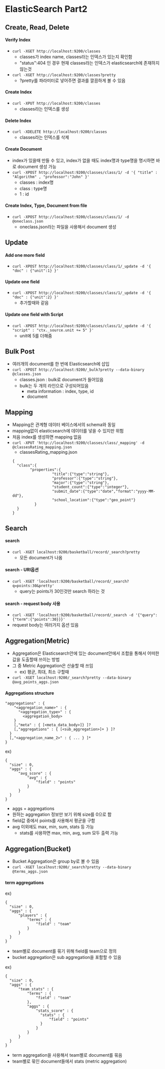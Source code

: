 # ElasticSearch Part2

## Create, Read, Delete
#### Verify Index
* `curl -XGET http://localhost:9200/classes`
  * classes가 index name, classes라는 인덱스가 있는지 확인함
  * "status":404 인 경우 현재 classes라는 인덱스가 elasticsearch에 존재하지 않는것
* `curl -XGET http://localhost:9200/classes?pretty`
  * ?pretty를 파라미터로 넣어주면 결과를 깔끔하게 볼 수 있음
#### Create Index
* `curl -XPUT http://localhost:9200/classes`
  * classes라는 인덱스를 생성
#### Delete Index
* `curl -XDELETE http://localhost:9200/classes`
  * classes라는 인덱스를 삭제
#### Create Document
* index가 있을때 만들 수 있고, index가 없을 때도 index명과 type명을 명시하면 바로 document 생성 가능
* `curl -XPOST http://localhost:9200/classes/class/1/ -d '{ "title" : "Algorithm" , "professor":"John" }'`
  * classes : index명
  * class : type명
  * 1 : id
#### Create Index, Type, Document from file
* `curl -XPOST http://localhost:9200/classes/class/1/ -d @oneclass.json`
  * oneclass.json라는 파일을 사용해서 document 생성
  
## Update
#### Add one more field
* `curl -XPOST http://localhost:9200/classes/class/1/_update -d '{ "doc" : {"unit":1} }'`
#### Update one field
* `curl -XPOST http://localhost:9200/classes/class/1/_update -d '{ "doc" : {"unit":2} }'`
  * 추가할때와 같음
#### Update one field with Script
* `curl -XPOST http://localhost:9200/classes/class/1/_update -d '{ "script" : "ctx._source.unit += 5" }'`
  * unit에 5를 더해줌

## Bulk Post
* 여러개의 document를 한 번에 Elasticsearch에 삽입
* `curl -XPOST http://localhost:9200/_bulk?pretty --data-binary @classes.json`
  * classes.json : bulk로 document가 들어있음
  * bulk는 두 개의 라인으로 구성되어있음
    * meta information : index, type, id
    * document

## Mapping
* Mapping은 관계형 데이터 베이스에서의 schema와 동일
* mapping없이 elasticsearch에 데이터를 넣을 수 있지만 위험
* 처음 index를 생성하면 mapping 없음
* `curl -XPUT 'http://localhost:9200/classes/class/_mapping' -d @classesRating_mapping.json`
  * classesRating_mapping.json
  ```
  {
    "class":{
          "properties":{
                    "title":{"type":"string"},
                    "professor":{"type":"string"},
                    "major":{"type":"string"},
                    "student_count":{"type":"integer"},
                    "submit_date":{"type":"date","format":"yyyy-MM-dd"},
                    "school_location":{"type":"geo_point"}
            }
    }
  }
  ```

## Search
#### search
* `curl -XGET localhost:9200/basketball/record/_search?pretty`
  * 모든 document가 나옴
#### search - URI옵션
* `curl -XGET 'localhost:9200/basketball/record/_search?q=points:30&pretty'`
  * query는 points가 30인것만 search 하라는 것
#### search - request body 사용
* `curl -XGET 'localhost:9200/basketball/record/_search -d '{"query":{"term":{"points":30}}}'`
* request body는 여러가지 옵션 있음

## Aggregation(Metric)
* Aggregation은 Elasticsearch안에 있는 document안에서 조합을 통해서 어떠한 값을 도출할때 쓰이는 방법
* 그 중 Metric Aggregation은 산술할 때 쓰임
  * ex) 평균, 최대, 최소 구할때
* `curl -XGET localhost:9200/_search?pretty --data-binary @avg_points_aggs.json`
#### Aggregations structure
```
"aggregations" : {
    "<aggregation_name>" : {
      "<aggregation_type>" : {
        <aggregation_body>
    }
    [,"meta" : { [<meta_data_body>]} ]?
    [,"aggregations" : { [<sub_aggregation>]+ } ]?
  }
  [,"<aggregation_name_2>" : { ... } ]*
}
```
ex)
```
{
  "size" : 0,
  "aggs" : {
      "avg_score" : {
          "avg" : {
              "field" : "points"
          }
      }
  }
}
```
* aggs = aggregations
* 원하는 aggregation 정보만 보기 위해 size를 0으로 함
* field값 중에서 points를 사용해서 평균을 구함
* avg 이외에도 max, min, sum, stats 등 가능
  * stats를 사용하면 max, min, avg, sum 모두 출력 가능

## Aggregation(Bucket)
* Bucket Aggregation은 group by로 볼 수 있음
* `curl -XGET localhost:9200/_search?pretty --data-binary @terms_aggs.json`
#### term aggregations
ex)
```
{
  "size" : 0,
  "aggs" : {
      "players" : {
          "terms" : {
              "field" : "team"
          }
      }
  }
}
```
* team별로 document를 묶기 위해 field를 team으로 정의
* bucket aggregation은 sub aggregation을 포함할 수 있음   

ex)
```
{
  "size" : 0,
  "aggs" : {
      "team_stats" : {
          "terms" : {
              "field" : "team"
          },
          "aggs" : {
              "stats_score" : {
                "stats" : {
                    "field" : "points"
                }
              }
          }
      }
  }
}
```
* term aggregation을 사용해서 team별로 document를 묶음
* team별로 묶인 document들에서 stats (metric aggregation)
